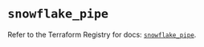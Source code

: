 # `snowflake_pipe`

Refer to the Terraform Registry for docs: [`snowflake_pipe`](https://registry.terraform.io/providers/snowflakedb/snowflake/2.5.0/docs/resources/pipe).
